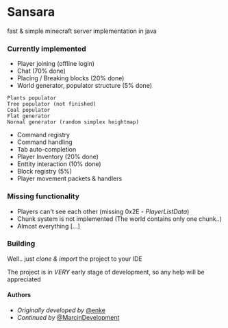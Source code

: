 # Sansara
fast & simple minecraft server implementation in java

### Currently implemented

* Player joining (offline login)
* Chat (70% done)
* Placing / Breaking blocks (20% done)
* World generator, populator structure (5% done)
``` 
Plants populator
Tree populator (not finished)
Coal populator
Flat generator
Normal generator (random simplex heightmap)
```
* Command registry
* Command handling
* Tab auto-completion
* Player Inventory (20% done)
* Enttity interaction (10% done)
* Block registry (5%)
* Player movement packets & handlers

### Missing functionality
* Players can't see each other (missing 0x2E - *PlayerListData*)
* Chunk system is not implemented (The world contains only one chunk..)
* Almost everything [...]

### Building
Well.. just *clone & import* the project to your IDE

The project is in *VERY* early stage of development, so any help will be appreciated

#### Authors
* *Originally developed by* [@enke](https://github.com/enke)
* *Continued by* [@MarcinDevelopment](https://github.com/MarcinDevelopment)
